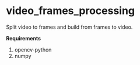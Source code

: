 # video_frames_processing
Split video to frames and build from frames to video.

**Requirements**
1. opencv-python
2. numpy